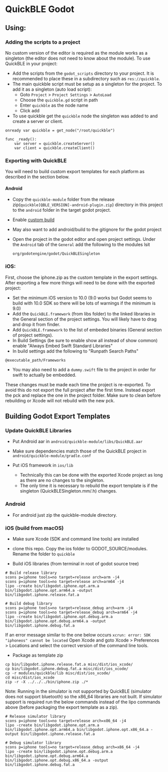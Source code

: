 # QuickBLE Godot

## Using:

### Adding the scripts to a project
No custom version of the editor is required as the module works as a singleton (the editor does not need to know about the module). To use QuickBLE in your project:

- Add the scripts from the `godot_scripts` directory to your project. It is recommended to place these in a subdirectory such as `res://quickble`.
- The main quickble script must be setup as a singleton for the project. To add it as a singleton (auto load script):
    - Goto `Project` > `Project Settings` > `AutoLoad`
    - Choose the `quickble.gd` script in path
    - Enter `quickble` as the node name
    - Click add
- To use quickble get the `quickble` node the singleton was added to and create a server or client.
```
onready var quickble = get_node("/root/quickble")

func _ready():
    var server = quickble.createServer()
    var client = quickble.createClient()
```

### Exporting with QuickBLE

You will need to build custom export templates for each platform as described in the section below.

#### Android
- Copy the `quickble-module` folder from the release zip(`quickble[QBLE_VERSION]-android-plugin.zip`) directory in this project to the `android` folder in the target godot project.
- Enable [custom build](https://docs.godotengine.org/en/3.2/getting_started/workflow/export/android_custom_build.html)
- May also want to add android/build to the gitignore for the godot project
- Open the project in the godot editor and open project settings. Under the `Android` tab of the `General` add the following to the modules lsit

    ```org/godotengine/godot/QuickBLESingleton```

### iOS:
First, choose the iphone.zip as the custom template in the export settings. After exporting a few more things will need to be done with the exported project:

- Set the minimum iOS version to 10.0 (9.0 works but Godot seems to build with 10.0 SDK so there will be lots of warnings if the minimum is 9.0)
- Add the `QuickBLE.framework` (from libs folder) to the linked libraries in the General section of the project settings. You will likely have to drag and drop it from finder.
- Add `QuickBLE.framework` to the list of embeded binaries (General section of project settings).
- In Build Settings (be sure to enable show all instead of show common) enable "Always Embed Swift Standard Libraries"
- In build settings add the following to "Runpath Search Paths"
```
@executable_path/Frameworks
```

- You may also need to add a `dummy.swift` file to the project in order for swift to actually be embedded.

These changes must be made each time the project is re-exported. To avoid this do not export the full project after the first time. Instead export the pck and replace the one in the project folder. Make sure to clean before rebuilding or Xcode will not rebuild with the new pck.


## Building Godot Export Templates

### Update QuickBLE Libraries
- Put Android aar in `android/quickble-module/libs/QuickBLE.aar`
- Make sure dependencies match those of the QuickBLE project in `android/quickble-module/gradle.conf`

- Put iOS framework in `ios/lib`
    - Technically this can be done with the exported Xcode project as long as there are no changes to the singleton.
    - The only time it is necessary to rebuild the export template is if the singleton (QuickBLESingleton.mm/.h) changes.

### Android
- For android just zip the quickble-module directory.

### iOS (build from macOS)

- Make sure Xcode (SDK and command line tools) are installed

- clone this repo. Copy the ios folder to GODOT_SOURCE/modules. Rename the folder to `quickble`

- Build iOS libraries (from terminal in root of godot source tree)

```
# Build release library
scons p=iphone tools=no target=release arch=arm -j4
scons p=iphone tools=no target=release arch=arm64 -j4
lipo -create bin/libgodot.iphone.opt.arm.a bin/libgodot.iphone.opt.arm64.a -output bin/libgodot.iphone.release.fat.a

# Build debug library
scons p=iphone tools=no target=release_debug arch=arm -j4
scons p=iphone tools=no target=release_debug arch=arm64 -j4
lipo -create bin/libgodot.iphone.opt.debug.arm.a bin/libgodot.iphone.opt.debug.arm64.a -output bin/libgodot.iphone.debug.fat.a
```

If an error message similar to the one below occurs
`xcrun: error: SDK "iphoneos" cannot be located`
Open Xcode and goto Xcode > Preferences > Locations and select the correct version of the command line tools.

- Package as template zip
```
cp bin/libgodot.iphone.release.fat.a misc/dist/ios_xcode/
cp bin/libgodot.iphone.debug.fat.a misc/dist/ios_xcode/
cp -r modules/quickble/lib misc/dist/ios_xcode/
cd misc/dist/ios_xcode
zip -r -X ../../../bin/iphone.zip ./*
```

Note: Running in the simulator is not supported by QuickBLE (simulator does not support bluetooth) so the x86_64 libraries are not built. If simulator support is required run the below commands instead of the lipo commands above (before packaging the export template as a zip).

```
# Release simulator library
scons p=iphone tools=no target=release arch=x86_64 -j4
lipo -create bin/libgodot.iphone.opt.arm.a bin/libgodot.iphone.opt.arm64.a bin/libgodot.iphone.opt.x86_64.a -output bin/libgodot.iphone.release.fat.a

# Debug simulator library
scons p=iphone tools=no target=release_debug arch=x86_64 -j4
lipo -create bin/libgodot.iphone.opt.debug.arm.a bin/libgodot.iphone.opt.debug.arm64.a bin/libgodot.iphone.opt.debug.x86_64.a -output bin/libgodot.iphone.debug.fat.a
```
